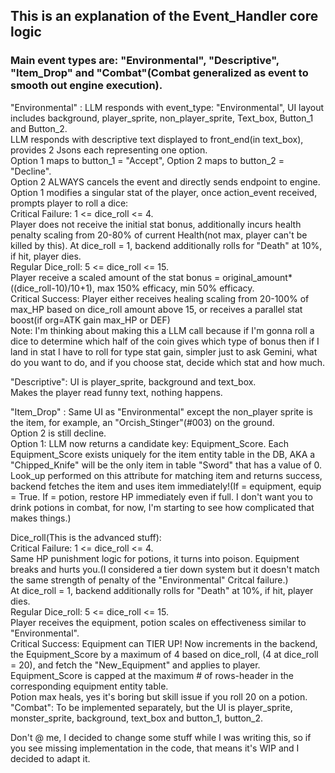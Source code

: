 ## This is an explanation of the Event_Handler core logic ###

### Main event types are: "Environmental", "Descriptive", "Item_Drop" and "Combat"(Combat generalized as event to smooth out engine execution).

  "Environmental" : LLM responds with event_type: "Environmental", UI layout includes background, player_sprite, non_player_sprite, Text_box, Button_1 and Button_2.  
  LLM responds with descriptive text displayed to front_end(in text_box), provides 2 Jsons each representing one option.  
  Option 1 maps to button_1 = "Accept", Option 2 maps to button_2 = "Decline".  
  Option 2 ALWAYS cancels the event and directly sends endpoint to engine.  
  Option 1 modifies a singular stat of the player, once action_event received, prompts player to roll a dice:  
          Critical Failure: 1 <= dice_roll <= 4.  
                Player does not receive the initial stat bonus, additionally incurs health penalty scaling from 20-80% of current Health(not max, player can't be killed by this).
                At dice_roll = 1, backend additionally rolls for "Death" at 10%, if hit, player dies.  
          Regular Dice_roll: 5 <= dice_roll <= 15.  
                Player receive a scaled amount of the stat bonus = original_amount*((dice_roll-10)/10+1), max 150% efficacy, min 50% efficacy.  
          Critical Success: Player either receives healing scaling from 20-100% of max_HP based on dice_roll amount above 15, or receives a parallel stat boost(if org=ATK gain max_HP or DEF)  
          Note: I'm thinking about making this a LLM call because if I'm gonna roll a dice to determine which half of the coin gives which type of bonus then if I land in stat I have to roll for type stat gain, simpler just to ask Gemini, what do you want to do, and if you choose stat, decide which stat and how much.  

  "Descriptive": UI is player_sprite, background and text_box.  
  Makes the player read funny text, nothing happens.  

  "Item_Drop" : Same UI as "Environmental" except the non_player sprite is the item, for example, an "Orcish_Stinger"(#003) on the ground.  
  Option 2 is still decline.  
  Option 1: LLM now returns a candidate key: Equipment_Score. Each Equipment_Score exists uniquely for the item entity table in the DB, AKA a "Chipped_Knife" will be the only item in table "Sword" that has a value of 0.   
  Look_up performed on this attribute for matching item and returns success, backend fetches the item and uses item immediately!(If = equipment, equip = True. If = potion, restore HP immediately even if full. I don't want you to drink potions in combat, for now, I'm starting to see how complicated that makes things.)  

  Dice_roll(This is the advanced stuff):  
          Critical Failure: 1 <= dice_roll <= 4.  
                Same HP punishment logic for potions, it turns into poison. Equipment breaks and hurts you.(I considered a tier down system but it doesn't match the same strength of penalty of the "Environmental" Critcal failure.)  
                At dice_roll = 1, backend additionally rolls for "Death" at 10%, if hit, player dies.  
          Regular Dice_roll: 5 <= dice_roll <= 15.  
                Player receives the equipment, potion scales on effectiveness similar to "Environmental".  
          Critical Success: Equipment can TIER UP! Now increments in the backend, the Equipment_Score by a maximum of 4 based on dice_roll, (4 at dice_roll = 20), and fetch the "New_Equipment" and applies to player. Equipment_Score is capped at the maximum # of rows-header in the corresponding equipment entity table.  
                Potion max heals, yes it's boring but skill issue if you roll 20 on a potion.  
  "Combat": To be implemented separately, but the UI is player_sprite, monster_sprite, background, text_box and button_1, button_2.  

  Don't @ me, I decided to change some stuff while I was writing this, so if you see missing implementation in the code, that means it's WIP and I decided to adapt it.  
